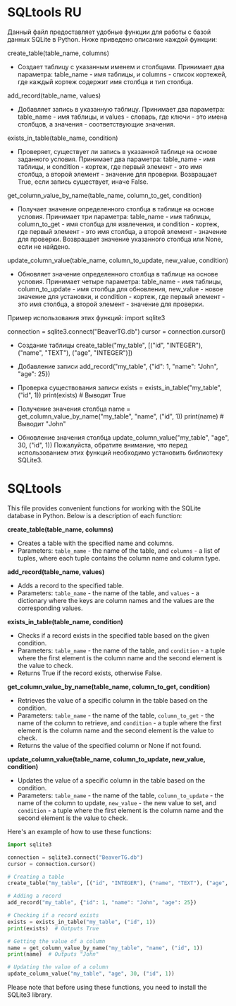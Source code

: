 # SQLtools RU
Данный файл предоставляет удобные функции для работы с базой данных SQLite в Python. Ниже приведено описание каждой функции:

create_table(table_name, columns)
 - Создает таблицу с указанным именем и столбцами. Принимает два параметра: table_name - имя таблицы, и columns - список кортежей, где каждый кортеж содержит имя столбца и тип столбца.


add_record(table_name, values)
 - Добавляет запись в указанную таблицу. Принимает два параметра: table_name - имя таблицы, и values - словарь, где ключи - это имена столбцов, а значения - соответствующие значения.


exists_in_table(table_name, condition)
 - Проверяет, существует ли запись в указанной таблице на основе заданного условия. Принимает два параметра: table_name - имя таблицы, и condition - кортеж, где первый элемент - это имя столбца, а второй элемент - значение для проверки. Возвращает True, если запись существует, иначе False.


get_column_value_by_name(table_name, column_to_get, condition)
 - Получает значение определенного столбца в таблице на основе условия. Принимает три параметра: table_name - имя таблицы, column_to_get - имя столбца для извлечения, и condition - кортеж, где первый элемент - это имя столбца, а второй элемент - значение для проверки. Возвращает значение указанного столбца или None, если не найдено.


update_column_value(table_name, column_to_update, new_value, condition)
 - Обновляет значение определенного столбца в таблице на основе условия. Принимает четыре параметра: table_name - имя таблицы, column_to_update - имя столбца для обновления, new_value - новое значение для установки, и condition - кортеж, где первый элемент - это имя столбца, а второй элемент - значение для проверки.

Пример использования этих функций:
import sqlite3

connection = sqlite3.connect("BeaverTG.db")
cursor = connection.cursor()

 - Создание таблицы
create_table("my_table", [("id", "INTEGER"), ("name", "TEXT"), ("age", "INTEGER")])

 - Добавление записи
add_record("my_table", {"id": 1, "name": "John", "age": 25})

 - Проверка существования записи 
exists = exists_in_table("my_table", ("id", 1))
print(exists)  # Выводит True

 - Получение значения столбца
name = get_column_value_by_name("my_table", "name", ("id", 1))
print(name)  # Выводит "John"

 - Обновление значения столбца
update_column_value("my_table", "age", 30, ("id", 1))
Пожалуйста, обратите внимание, что перед использованием этих функций необходимо установить библиотеку SQLite3.

# SQLtools
This file provides convenient functions for working with the SQLite database in Python. Below is a description of each function:

**create_table(table_name, columns)**
- Creates a table with the specified name and columns.
- Parameters: `table_name` - the name of the table, and `columns` - a list of tuples, where each tuple contains the column name and column type.

**add_record(table_name, values)**
- Adds a record to the specified table.
- Parameters: `table_name` - the name of the table, and `values` - a dictionary where the keys are column names and the values are the corresponding values.

**exists_in_table(table_name, condition)**
- Checks if a record exists in the specified table based on the given condition.
- Parameters: `table_name` - the name of the table, and `condition` - a tuple where the first element is the column name and the second element is the value to check.
- Returns True if the record exists, otherwise False.

**get_column_value_by_name(table_name, column_to_get, condition)**
- Retrieves the value of a specific column in the table based on the condition.
- Parameters: `table_name` - the name of the table, `column_to_get` - the name of the column to retrieve, and `condition` - a tuple where the first element is the column name and the second element is the value to check.
- Returns the value of the specified column or None if not found.

**update_column_value(table_name, column_to_update, new_value, condition)**
- Updates the value of a specific column in the table based on the condition.
- Parameters: `table_name` - the name of the table, `column_to_update` - the name of the column to update, `new_value` - the new value to set, and `condition` - a tuple where the first element is the column name and the second element is the value to check.

Here's an example of how to use these functions:

```python
import sqlite3

connection = sqlite3.connect("BeaverTG.db")
cursor = connection.cursor()

# Creating a table
create_table("my_table", [("id", "INTEGER"), ("name", "TEXT"), ("age", "INTEGER")])

# Adding a record
add_record("my_table", {"id": 1, "name": "John", "age": 25})

# Checking if a record exists
exists = exists_in_table("my_table", ("id", 1))
print(exists)  # Outputs True

# Getting the value of a column
name = get_column_value_by_name("my_table", "name", ("id", 1))
print(name)  # Outputs "John"

# Updating the value of a column
update_column_value("my_table", "age", 30, ("id", 1))
```

Please note that before using these functions, you need to install the SQLite3 library.

